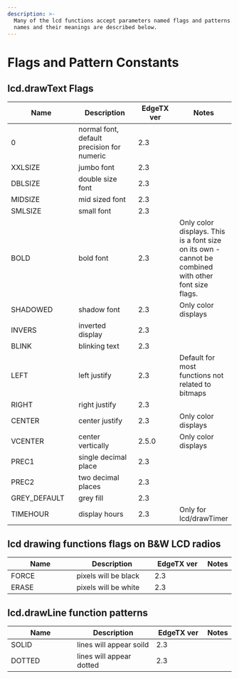 ```yaml
---
description: >-
  Many of the lcd functions accept parameters named flags and patterns. The
  names and their meanings are described below.
---
```


# Flags and Pattern Constants

## lcd.drawText Flags

<table><thead><tr><th width="177">Name</th><th width="191">Description</th><th width="119">EdgeTX ver</th><th>Notes</th></tr></thead><tbody><tr><td>0</td><td>normal font, default precision for numeric</td><td>2.3</td><td></td></tr><tr><td>XXLSIZE</td><td>jumbo font</td><td>2.3</td><td></td></tr><tr><td>DBLSIZE</td><td>double size font</td><td>2.3</td><td></td></tr><tr><td>MIDSIZE</td><td>mid sized font</td><td>2.3</td><td></td></tr><tr><td>SMLSIZE</td><td>small font</td><td>2.3</td><td></td></tr><tr><td>BOLD</td><td>bold font</td><td>2.3</td><td>Only color displays. This is a font size on its own - cannot be combined with other font size flags.</td></tr><tr><td>SHADOWED</td><td>shadow font</td><td>2.3</td><td>Only color displays</td></tr><tr><td>INVERS</td><td>inverted display</td><td>2.3</td><td></td></tr><tr><td>BLINK</td><td>blinking text</td><td>2.3</td><td></td></tr><tr><td>LEFT</td><td>left justify</td><td>2.3</td><td>Default for most functions not related to bitmaps</td></tr><tr><td>RIGHT</td><td>right justify</td><td>2.3</td><td></td></tr><tr><td>CENTER</td><td>center justify</td><td>2.3</td><td>Only color displays</td></tr><tr><td>VCENTER</td><td>center vertically</td><td>2.5.0</td><td>Only color displays</td></tr><tr><td>PREC1</td><td>single decimal place</td><td>2.3</td><td></td></tr><tr><td>PREC2</td><td>two decimal places</td><td>2.3</td><td></td></tr><tr><td>GREY_DEFAULT</td><td>grey fill</td><td>2.3</td><td></td></tr><tr><td>TIMEHOUR</td><td>display hours</td><td>2.3</td><td>Only for lcd/drawTimer</td></tr></tbody></table>

## lcd drawing functions flags on B\&W LCD radios

<table><thead><tr><th width="173">Name</th><th width="196">Description</th><th width="125">EdgeTX ver</th><th>Notes</th></tr></thead><tbody><tr><td>FORCE</td><td>pixels will be black</td><td>2.3</td><td></td></tr><tr><td>ERASE</td><td>pixels will be white</td><td>2.3</td><td></td></tr></tbody></table>

## lcd.drawLine function patterns

<table><thead><tr><th width="173">Name</th><th width="205">Description</th><th width="122">EdgeTX ver</th><th>Notes</th></tr></thead><tbody><tr><td>SOLID</td><td>lines will appear soild</td><td>2.3</td><td></td></tr><tr><td>DOTTED</td><td>lines will appear dotted</td><td>2.3</td><td></td></tr></tbody></table>
